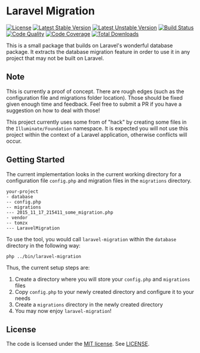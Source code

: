 # Laravel Migration

[![License](https://poser.pugx.org/tomzx/laravel-migration/license.svg)](https://packagist.org/packages/tomzx/laravel-migration)
[![Latest Stable Version](https://poser.pugx.org/tomzx/laravel-migration/v/stable.svg)](https://packagist.org/packages/tomzx/laravel-migration)
[![Latest Unstable Version](https://poser.pugx.org/tomzx/laravel-migration/v/unstable.svg)](https://packagist.org/packages/tomzx/laravel-migration)
[![Build Status](https://img.shields.io/travis/tomzx/laravel-migration.svg)](https://travis-ci.org/tomzx/laravel-migration)
[![Code Quality](https://img.shields.io/scrutinizer/g/tomzx/laravel-migration.svg)](https://scrutinizer-ci.com/g/tomzx/laravel-migration/code-structure)
[![Code Coverage](https://img.shields.io/scrutinizer/coverage/g/tomzx/laravel-migration.svg)](https://scrutinizer-ci.com/g/tomzx/laravel-migration)
[![Total Downloads](https://img.shields.io/packagist/dt/tomzx/laravel-migration.svg)](https://packagist.org/packages/tomzx/laravel-migration)

This is a small package that builds on Laravel's wonderful database package. It extracts the database migration feature in order to use it in any project that may not be built on Laravel.

## Note

This is currently a proof of concept. There are rough edges (such as the configuration file and migrations folder location). Those should be fixed given enough time and feedback. Feel free to submit a PR if you have a suggestion on how to deal with those!

This project currently uses some from of "hack" by creating some files in the `Illuminate/Foundation` namespace. It is expected you will not use this project within the context of a Laravel application, otherwise conflicts will occur.

## Getting Started

The current implementation looks in the current working directory for a configuration file `config.php` and migration files in the `migrations` directory.

```
your-project
- database
-- config.php
-- migrations
--- 2015_11_17_215411_some_migration.php
- vendor
-- tomzx
--- LaravelMigration
```

To use the tool, you would call `laravel-migration` within the `database` directory in the following way:

`php ../bin/laravel-migration`

Thus, the current setup steps are:

1. Create a directory where you will store your `config.php` and `migrations` files
2. Copy `config.php` to your newly created directory and configure it to your needs
3. Create a `migrations` directory in the newly created directory
4. You may now enjoy `laravel-migration`!

## License

The code is licensed under the [MIT license](http://choosealicense.com/licenses/mit/). See [LICENSE](LICENSE).
